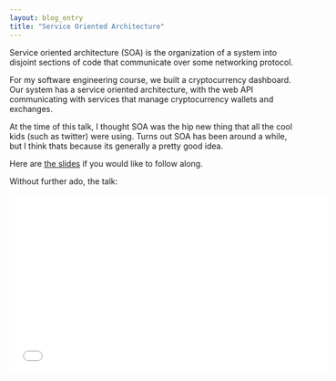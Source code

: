 ```yaml
---
layout: blog_entry
title: "Service Oriented Architecture"
---
```


Service oriented architecture (SOA) is the organization of a system into disjoint
sections of code that communicate over some networking protocol.

For my software engineering course, we built a cryptocurrency dashboard.
Our system has a service oriented architecture, with the web API communicating
with services that manage cryptocurrency wallets and exchanges.

At the time of this talk, I thought SOA was the hip new thing that all the cool
kids (such as twitter) were using. Turns out SOA has been around a while, but
I think thats because its generally a pretty good idea.

Here are [the slides](https://docs.google.com/presentation/d/1dRzgdvFk4D_iOuHRqMcOlz0QWOFavbHp_-M2cQ9mNYM/pub?start=false&loop=false&delayms=3000#slide=id.p) if you would like to follow along.

Without further ado, the talk:

<iframe width="560" height="315" src="//www.youtube.com/embed/tHkxsu_w9ho" frameborder="0" allowfullscreen></iframe>
